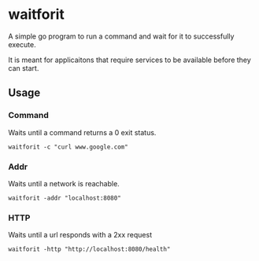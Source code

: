 # waitforit

A simple go program to run a command and wait for it to successfully execute.

It is meant for applicaitons that require services to be available before they can start.

## Usage

### Command

Waits until a command returns a 0 exit status.

```
waitforit -c "curl www.google.com"
```

### Addr

Waits until a network is reachable.

```
waitforit -addr "localhost:8080"
```

### HTTP

Waits until a url responds with a 2xx request

```
waitforit -http "http://localhost:8080/health"
```
